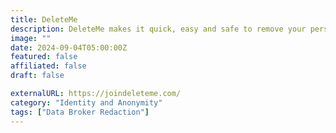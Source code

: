 ```yaml
---
title: DeleteMe
description: DeleteMe makes it quick, easy and safe to remove your personal data online.
image: ""
date: 2024-09-04T05:00:00Z
featured: false
affiliated: false
draft: false

externalURL: https://joindeleteme.com/
category: "Identity and Anonymity"
tags: ["Data Broker Redaction"]
---
```


